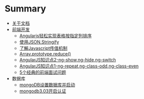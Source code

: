 # Summary

* [关于文档](README.md)
* [前端开发](前端开发.md)
   * [Angularjs轻松实现表格按指定列排序]()
   * [使用JSON.Stringify]()
   * [了解Javascript传值机制]()
   * [Array.prototype.reduce()]()
   * [AngularJS知识点2-ng-show,ng-hide,ng-switch](EOF/Angularjs知识点2.md)
   * [AngularJS知识点1-ng-repeat,ng-class-odd,ng-class-even]()
   * [5个经典的前端面试问题](EOF/5个经典的前端面试问题.md)
* 数据库
   * [mongoDB设置数据库并启动](Database/mongoDB设置数据库并启动.md)
   * [mongodb3.03开启认证](Database/mongodb3.03开启认证.md)
